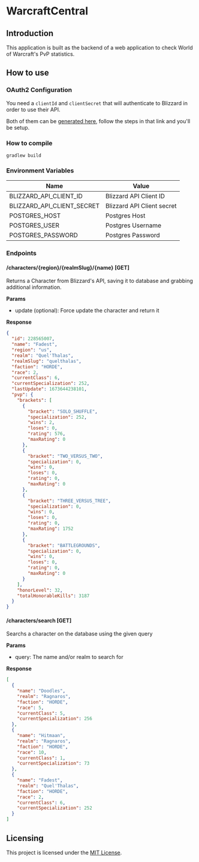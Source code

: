 # WarcraftCentral

## Introduction

This application is built as the backend of a web application to check World of Warcraft's PvP statistics.

## How to use

### OAuth2 Configuration

You need a `clientId` and `clientSecret` that will authenticate to Blizzard in order to use their API.

Both of them can be [generated here](https://develop.battle.net/documentation/guides/getting-started), follow the steps in that link and
you'll be setup.

### How to compile

```
gradlew build
```

### Environment Variables

| Name                       | Value                   |
|----------------------------|-------------------------|
| BLIZZARD_API_CLIENT_ID     | Blizzard API Client ID  |
| BLIZZARD_API_CLIENT_SECRET | Blizzard API Client secret |
| POSTGRES_HOST              | Postgres Host           |
| POSTGRES_USER              | Postgres Username       |
| POSTGRES_PASSWORD          | Postgres Password       |

### Endpoints

#### /characters/{region}/{realmSlug}/{name} [GET]

Returns a Character from Blizzard's API, saving it to database and grabbing additional information.

**Params**

- update (optional): Force update the character and return it

**Response**

```json
{
  "id": 228565007,
  "name": "Fadest",
  "region": "us",
  "realm": "Quel'Thalas",
  "realmSlug": "quelthalas",
  "faction": "HORDE",
  "race": 2,
  "currentClass": 6,
  "currentSpecialization": 252,
  "lastUpdate": 1673644238101,
  "pvp": {
    "brackets": [
      {
        "bracket": "SOLO_SHUFFLE",
        "specialization": 252,
        "wins": 2,
        "loses": 0,
        "rating": 576,
        "maxRating": 0
      },
      {
        "bracket": "TWO_VERSUS_TWO",
        "specialization": 0,
        "wins": 0,
        "loses": 0,
        "rating": 0,
        "maxRating": 0
      },
      {
        "bracket": "THREE_VERSUS_TREE",
        "specialization": 0,
        "wins": 0,
        "loses": 0,
        "rating": 0,
        "maxRating": 1752
      },
      {
        "bracket": "BATTLEGROUNDS",
        "specialization": 0,
        "wins": 0,
        "loses": 0,
        "rating": 0,
        "maxRating": 0
      }
    ],
    "honorLevel": 32,
    "totalHonorableKills": 3187
  }
}
```

#### /characters/search [GET]

Searchs a character on the database using the given query

**Params**

- query: The name and/or realm to search for

**Response**

```json
[
  {
    "name": "Doodles",
    "realm": "Ragnaros",
    "faction": "HORDE",
    "race": 5,
    "currentClass": 5,
    "currentSpecialization": 256
  },
  {
    "name": "Hitmaan",
    "realm": "Ragnaros",
    "faction": "HORDE",
    "race": 10,
    "currentClass": 1,
    "currentSpecialization": 73
  },
  {
    "name": "Fadest",
    "realm": "Quel'Thalas",
    "faction": "HORDE",
    "race": 2,
    "currentClass": 6,
    "currentSpecialization": 252
  }
]
```

## Licensing

This project is licensed under the [MIT License](https://choosealicense.com/licenses/mit/).